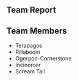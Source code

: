 
## Team Report 

## Team Members
- Terapagos
- Rillaboom
- Ogerpon-Cornerstone
- Incineroar
- Scream Tail